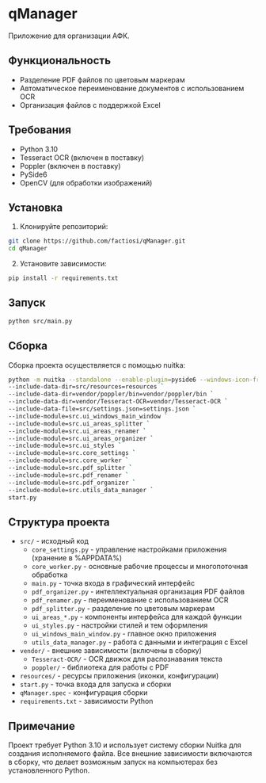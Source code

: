 # qManager

Приложение для организации АФК.

## Функциональность

- Разделение PDF файлов по цветовым маркерам
- Автоматическое переименование документов с использованием OCR
- Организация файлов с поддержкой Excel

## Требования

- Python 3.10
- Tesseract OCR (включен в поставку)
- Poppler (включен в поставку)
- PySide6
- OpenCV (для обработки изображений)

## Установка

1. Клонируйте репозиторий:
```bash
git clone https://github.com/factiosi/qManager.git
cd qManager
```

2. Установите зависимости:
```bash
pip install -r requirements.txt
```

## Запуск

```bash
python src/main.py
```

## Сборка

Сборка проекта осуществляется с помощью nuitka:

```bash
python -m nuitka --standalone --enable-plugin=pyside6 --windows-icon-from-ico=src/resources/Icon.ico --output-dir=dist `
--include-data-dir=src/resources=resources `
--include-data-dir=vendor/poppler/bin=vendor/poppler/bin `
--include-data-dir=vendor/Tesseract-OCR=vendor/Tesseract-OCR `
--include-data-file=src/settings.json=settings.json `
--include-module=src.ui_windows_main_window `
--include-module=src.ui_areas_splitter `
--include-module=src.ui_areas_renamer `
--include-module=src.ui_areas_organizer `
--include-module=src.ui_styles `
--include-module=src.core_settings `
--include-module=src.core_worker `
--include-module=src.pdf_splitter `
--include-module=src.pdf_renamer `
--include-module=src.pdf_organizer `
--include-module=src.utils_data_manager `
start.py
```

## Структура проекта

- `src/` - исходный код
  - `core_settings.py` - управление настройками приложения (хранение в %APPDATA%)
  - `core_worker.py` - основные рабочие процессы и многопоточная обработка
  - `main.py` - точка входа в графический интерфейс
  - `pdf_organizer.py` - интеллектуальная организация PDF файлов
  - `pdf_renamer.py` - переименование с использованием OCR
  - `pdf_splitter.py` - разделение по цветовым маркерам
  - `ui_areas_*.py` - компоненты интерфейса для каждой функции
  - `ui_styles.py` - настройки стилей и тем оформления
  - `ui_windows_main_window.py` - главное окно приложения
  - `utils_data_manager.py` - работа с данными и интеграция с Excel
- `vendor/` - внешние зависимости (включены в сборку)
  - `Tesseract-OCR/` - OCR движок для распознавания текста
  - `poppler/` - библиотека для работы с PDF
- `resources/` - ресурсы приложения (иконки, конфигурации)
- `start.py` - точка входа для запуска и сборки
- `qManager.spec` - конфигурация сборки
- `requirements.txt` - зависимости Python

## Примечание

Проект требует Python 3.10 и использует систему сборки Nuitka для создания исполняемого файла. Все внешние зависимости включаются в сборку, что делает возможным запуск на компьютерах без установленного Python.
